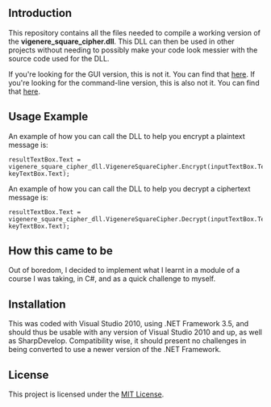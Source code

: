 ## Introduction

This repository contains all the files needed to compile a working version of the **vigenere_square_cipher.dll**. This DLL can then be used in other projects without needing to possibly make your code look messier with the source code used for the DLL.

If you're looking for the GUI version, this is not it. You can find that [here](https://github.com/DelKatey/vig.sq.crypt.gui).
If you're looking for the command-line version, this is also not it. You can find that [here](https://github.com/DelKatey/vig.sq.crypt).

## Usage Example

An example of how you can call the DLL to help you encrypt a plaintext message is:

    resultTextBox.Text = vigenere_square_cipher_dll.VigenereSquareCipher.Encrypt(inputTextBox.Text, keyTextBox.Text);
	
An example of how you can call the DLL to help you decrypt a ciphertext message is:

    resultTextBox.Text = vigenere_square_cipher_dll.VigenereSquareCipher.Decrypt(inputTextBox.Text, keyTextBox.Text);
	
## How this came to be

Out of boredom, I decided to implement what I learnt in a module of a course I was taking, in C#, and as a quick challenge to myself.

## Installation

This was coded with Visual Studio 2010, using .NET Framework 3.5, and should thus be usable with any version of Visual Studio 2010 and up, as well as SharpDevelop. Compatibility wise, it should present no challenges in being converted to use a newer version of the .NET Framework.

## License

This project is licensed under the [MIT License](LICENSE.md).